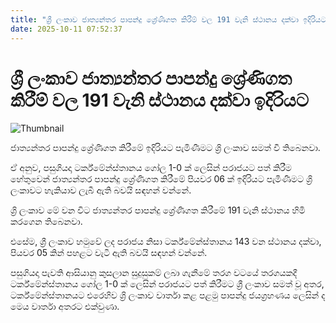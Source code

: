 ```yaml
---
title: "ශ්‍රී ලංකාව ජාත්‍යන්තර පාපන්දු ශ්‍රේණිගත කිරීම් වල 191 වැනි ස්ථානය දක්වා ඉදිරියට"
date: 2025-10-11 07:52:37
---
```


# ශ්‍රී ලංකාව ජාත්‍යන්තර පාපන්දු ශ්‍රේණිගත කිරීම් වල 191 වැනි ස්ථානය දක්වා ඉදිරියට

![Thumbnail](https://helakuru.sgp1.cdn.digitaloceanspaces.com/esana/images/lib/foot-ball.jpg)

ජාත්‍යන්තර පාපන්දු ශ්‍රේණිගත කිරීමේ ඉදිරියට පැමිණීමට ශ්‍රි ලංකාව සමත් වී තිබෙනවා.

ඒ අනුව, පසුගියදා ටර්ක්මේන්ස්තානය ගෝල 1-0 ක් ලෙසින් පරාජයට පත් කිරීම හේතුවෙන් ජාත්‍යන්තර පාපන්දු ශ්‍රේණිගත කිරීමේ පියවර 06 ක් ඉදිරියට පැමිණීමට ශ්‍රි ලංකාවට හැකියාව ලැබී ඇති බවයි සඳහන් වන්නේ.

ශ්‍රි ලංකාව මේ වන විට ජාත්‍යන්තර පාපන්දු ශ්‍රේණිගත කිරීමේ 191 වැනි ස්ථානය හිමි කරගෙන තිබෙනවා.

එසේම, ශ්‍රී ලංකාව හමුවේ ලද පරාජය නිසා ටර්ක්මේන්ස්තානය 143 වන ස්ථානය දක්වා, පියවර 05 කින් පහළට වැටී ඇති බවයි සඳහන් වන්නේ.

පසුගියදා පැවති ආසියානු කුසලාන සුදුසුකම් ලබා ගැනීමේ තරග වටයේ තරගයකදී ටර්ක්මේන්ස්තානය ගෝල 1-0 ක් ලෙසින් පරාජයට පත් කිරීම‍ට ශ්‍රී ලංකාව සමත් වූ අතර, ටර්ක්මේන්ස්තානයට එරෙහිව ශ්‍රි ලංකාව වාර්තා කළ පළමු පාපන්දු ජයග්‍රහණය ලෙසින් ද මෙය වාර්තා අතරට එක්වුණා.

